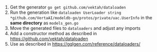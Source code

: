 1) Get the generator `go get github.com/vektah/dataloaden`
2) Run the generation like `dataloaden UserLoader string *github.com/VertaAI/modeldb-go/protos/private/uac.UserInfo` in the **same directory** as `models_gen.go`
3) Move the generated files to `dataloaders` and adjust any imports
4) Add a constructor method as described in https://github.com/vektah/dataloaden
5) Use as described in https://gqlgen.com/reference/dataloaders/
